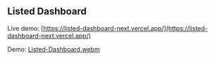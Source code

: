 ## Listed Dashboard

Live demo: [https://listed-dashboard-next.vercel.app/](https://listed-dashboard-next.vercel.app/)

Demo: [Listed-Dashboard.webm](https://user-images.githubusercontent.com/104677763/232225960-57c01310-bfcc-4b24-a35a-603621aecd3f.webm)

